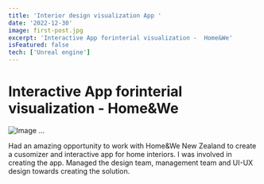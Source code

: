 ```yaml
---
title: 'Interior design visualization App '
date: '2022-12-30'
image: first-post.jpg
excerpt: 'Interactive App forinterial visualization -  Home&We'
isFeatured: false
tech: ['Unreal engine']
---
```


# Interactive App forinterial visualization -  Home&We

![Image ...](/images/posts/Home&weapp/Home&weapp.png)


Had an amazing opportunity to work with Home&We New Zealand to create a cusomizer and interactive app for home interiors. I was involved in creating the app. Managed the design team, management team and UI-UX design  towards creating the solution.


